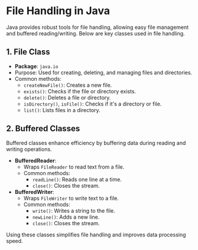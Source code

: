 # File Handling in Java

Java provides robust tools for file handling, allowing easy file management and buffered reading/writing. Below are key classes used in file handling.

## 1. File Class
   - **Package**: `java.io`
   - Purpose: Used for creating, deleting, and managing files and directories.
   - Common methods:
     - `createNewFile()`: Creates a new file.
     - `exists()`: Checks if the file or directory exists.
     - `delete()`: Deletes a file or directory.
     - `isDirectory()`, `isFile()`: Checks if it's a directory or file.
     - `list()`: Lists files in a directory.

## 2. Buffered Classes
   Buffered classes enhance efficiency by buffering data during reading and writing operations.

   - **BufferedReader**:
     - Wraps `FileReader` to read text from a file.
     - Common methods:
       - `readLine()`: Reads one line at a time.
       - `close()`: Closes the stream.
   - **BufferedWriter**:
     - Wraps `FileWriter` to write text to a file.
     - Common methods:
       - `write()`: Writes a string to the file.
       - `newLine()`: Adds a new line.
       - `close()`: Closes the stream.

Using these classes simplifies file handling and improves data processing speed.

